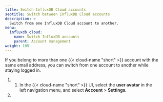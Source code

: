 ```yaml
---
title: Switch InfluxDB Cloud accounts
seotitle: Switch between InfluxDB Cloud accounts
description: >
  Switch from one InfluxDB Cloud account to another.  
menu:
  influxdb_cloud:
    name: Switch InfluxDB accounts
    parent: Account management
weight: 105
---
```

If you belong to more than one {{< cloud-name "short" >}} account with the same email address, you can switch from one account to another while staying logged in.


1. 1. In the {{< cloud-name "short" >}} UI, select the **user avatar** in the left
   navigation menu, and select **Account** > **Settings**.
2. 
